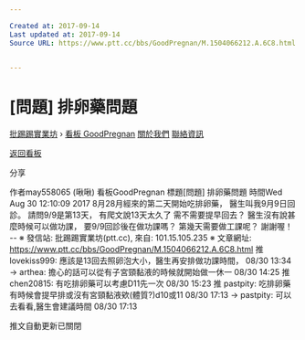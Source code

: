 ```yaml
---

Created at: 2017-09-14
Last updated at: 2017-09-14
Source URL: https://www.ptt.cc/bbs/GoodPregnan/M.1504066212.A.6C8.html


---
```


# [問題] 排卵藥問題


[批踢踢實業坊](https://www.ptt.cc/) › [看板 GoodPregnan](https://www.ptt.cc/bbs/GoodPregnan/index.html) [關於我們](https://www.ptt.cc/about.html) [聯絡資訊](https://www.ptt.cc/contact.html)

[返回看板](https://www.ptt.cc/bbs/GoodPregnan/index.html)

分享

作者may558065 (啾啾)
看板GoodPregnan
標題\[問題\] 排卵藥問題
時間Wed Aug 30 12:10:09 2017
8月28月經來的第二天開始吃排卵藥， 醫生叫我9月9日回診。 請問9/9是第13天， 有爬文說13天太久了 需不需要提早回去？ 醫生沒有說甚麼時候可以做功課， 要9/9回診後在做功課嗎？ 第幾天需要做工課呢？ 謝謝喔！ -- ※ 發信站: 批踢踢實業坊(ptt.cc), 來自: 101.15.105.235 ※ 文章網址: <https://www.ptt.cc/bbs/GoodPregnan/M.1504066212.A.6C8.html>
推 lovekiss999: 應該是13回去照卵泡大小，醫生再安排做功課時間， 08/30 13:34
→ arthea: 擔心的話可以從有子宮頸黏液的時候就開始做一休一 08/30 14:25
推 chen20815: 有吃排卵藥可以考慮D11先一次 08/30 15:23
推 pastpity: 吃排卵藥有時候會提早排或沒有宮頸黏液欸(體質?)d10或11 08/30 17:13
→ pastpity: 可以去看看,醫生會建議時間 08/30 17:13

推文自動更新已關閉

